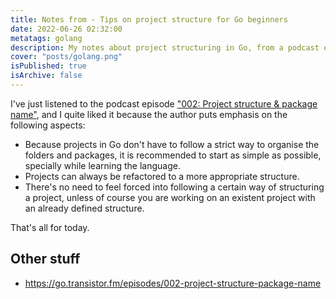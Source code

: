 ```yaml
---
title: Notes from - Tips on project structure for Go beginners
date: 2022-06-26 02:32:00
metatags: golang
description: My notes about project structuring in Go, from a podcast episode.
cover: "posts/golang.png"
isPublished: true
isArchive: false
---
```


I've just listened to the podcast episode ["002: Project structure & package name"](https://go.transistor.fm/episodes/002-project-structure-package-name), and I quite liked it because the author puts emphasis on the following aspects:

- Because projects in Go don't have to follow a strict way to organise the folders and packages, it is recommended to start as simple as possible, specially while learning the language.
- Projects can always be refactored to a more appropriate structure.
- There's no need to feel forced into following a certain way of structuring a project, unless of course you are working on an existent project with an already defined structure.

That's all for today.

## Other stuff

- https://go.transistor.fm/episodes/002-project-structure-package-name
